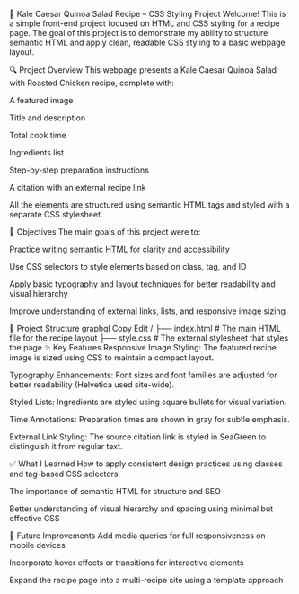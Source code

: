 🥗 Kale Caesar Quinoa Salad Recipe – CSS Styling Project
Welcome! This is a simple front-end project focused on HTML and CSS styling for a recipe page. The goal of this project is to demonstrate my ability to structure semantic HTML and apply clean, readable CSS styling to a basic webpage layout.

🔍 Project Overview
This webpage presents a Kale Caesar Quinoa Salad with Roasted Chicken recipe, complete with:

A featured image

Title and description

Total cook time

Ingredients list

Step-by-step preparation instructions

A citation with an external recipe link

All the elements are structured using semantic HTML tags and styled with a separate CSS stylesheet.

🎯 Objectives
The main goals of this project were to:

Practice writing semantic HTML for clarity and accessibility

Use CSS selectors to style elements based on class, tag, and ID

Apply basic typography and layout techniques for better readability and visual hierarchy

Improve understanding of external links, lists, and responsive image sizing

📁 Project Structure
graphql
Copy
Edit
/
├── index.html       # The main HTML file for the recipe layout
├── style.css        # The external stylesheet that styles the page
✨ Key Features
Responsive Image Styling: The featured recipe image is sized using CSS to maintain a compact layout.

Typography Enhancements: Font sizes and font families are adjusted for better readability (Helvetica used site-wide).

Styled Lists: Ingredients are styled using square bullets for visual variation.

Time Annotations: Preparation times are shown in gray for subtle emphasis.

External Link Styling: The source citation link is styled in SeaGreen to distinguish it from regular text.

✅ What I Learned
How to apply consistent design practices using classes and tag-based CSS selectors

The importance of semantic HTML for structure and SEO

Better understanding of visual hierarchy and spacing using minimal but effective CSS

🚀 Future Improvements
Add media queries for full responsiveness on mobile devices

Incorporate hover effects or transitions for interactive elements

Expand the recipe page into a multi-recipe site using a template approach
